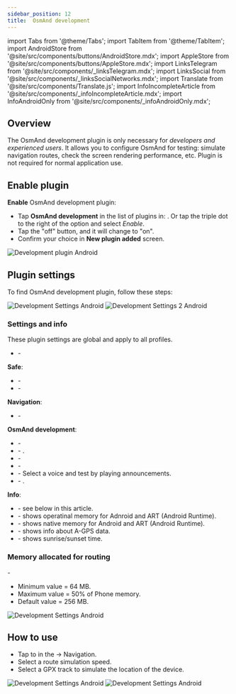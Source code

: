 ```yaml
---
sidebar_position: 12
title:  OsmAnd development
---
```


import Tabs from '@theme/Tabs';
import TabItem from '@theme/TabItem';
import AndroidStore from '@site/src/components/buttons/AndroidStore.mdx';
import AppleStore from '@site/src/components/buttons/AppleStore.mdx';
import LinksTelegram from '@site/src/components/_linksTelegram.mdx';
import LinksSocial from '@site/src/components/_linksSocialNetworks.mdx';
import Translate from '@site/src/components/Translate.js';
import InfoIncompleteArticle from '@site/src/components/_infoIncompleteArticle.mdx';
import InfoAndroidOnly from '@site/src/components/_infoAndroidOnly.mdx';


<InfoIncompleteArticle/>

## Overview

The OsmAnd development plugin is only necessary for *developers and experienced users*. It allows you to configure OsmAnd for testing: simulate navigation routes, check the screen rendering performance, etc. Plugin is not required for normal application use.


## Enable plugin


<Tabs groupId="operating-systems">

<TabItem value="android" label="Android">  


**Enable** OsmAnd development plugin:
- Tap **OsmAnd development** in the list of plugins in: *<Translate android="true" ids="shared_string_menu,plugins_menu_group,debugging_and_development"/>*. Or tap the triple dot to the right of the option and select *Enable*.
- Tap the "off" button, and it will change to "on".
- Confirm your choice in **New plugin added** screen.

![Development plugin Android](@site/static/img/plugins/development/development_plugin_android.png)


</TabItem>

<TabItem value="ios" label="iOS">  


<InfoAndroidOnly />


</TabItem>

</Tabs> 


## Plugin settings


<Tabs groupId="operating-systems">

<TabItem value="android" label="Android">  

To find OsmAnd development plugin, follow these steps: *<Translate android="true" ids="shared_string_menu,plugins_menu_group,debugging_and_development,shared_string_settings"/>*

![Development Settings Android](@site/static/img/plugins/development/development_plugin_settings_1_andr.png) ![Development Settings 2 Android](@site/static/img/plugins/development/development_plugin_settings_2_andr.png)


### Settings and info

These plugin settings are global and apply to all profiles.  


- <Translate android="true" ids="use_opengl_render"/> - <Translate android="true" ids="use_opengl_render_descr"/>  


**Safe**:

- <Translate android="true" ids="safe_mode"/> - <Translate android="true" ids="safe_mode_description"/>
- <Translate android="true" ids="approx_safe_mode"/> - <Translate android="true" ids="approx_safe_mode_description"/>

**Navigation**:

- <Translate android="true" ids="simulate_your_location"/> - <Translate android="true" ids="simulate_your_location_gpx_descr"/>

**OsmAnd development**:

- <Translate android="true" ids="trace_rendering"/> - <Translate android="true" ids="trace_rendering_descr"/> 
- <Translate android="true" ids="transparent_status_bar"/> - <Translate android="true" ids="transparent_status_bar_descr"/>. 
- <Translate android="true" ids="simulate_initial_startup"/> - <Translate android="true" ids="simulate_initial_startup_descr"/>
- <Translate android="true" ids="show_free_version_banner"/> - <Translate android="true" ids="show_free_version_banner_description"/>
- <Translate android="true" ids="test_voice_prompts"/> - Select a voice and test by playing announcements.
- <Translate android="true" ids="logcat_buffer"/> - <Translate android="true" ids="logcat_buffer_descr"/>.

**Info**:

- <Translate android="true" ids="memory_allocated_for_routing"/> - see below in this article.
- <Translate android="true" ids="global_app_allocated_memory"/> - shows operatinal memory for Adnroid and ART (Android Runtime).
- <Translate android="true" ids="native_app_allocated_memory"/> - shows native memory for Android and ART (Android Runtime).
- <Translate android="true" ids="agps_info"/> - shows info about A-GPS data.
- <Translate android="true" ids="day_night_info"/> - shows sunrise/sunset time.  


### Memory allocated for routing  

<Translate android="true" ids="memory_allocated_for_routing"/> - <Translate android="true" ids="memory_allocated_for_routing_ds"/>  

- Minimum value = 64 MB.
- Maximum value = 50% of Phone memory.
- Default value = 256 MB.  


![Development Settings Android](@site/static/img/plugins/development/development_plugin_memory_alloc_android.png)


</TabItem>

<TabItem value="ios" label="iOS">  

<InfoAndroidOnly />

</TabItem>

</Tabs> 


## How to use


<Tabs groupId="operating-systems">

<TabItem value="android" label="Android">  

- Tap to **<Translate android="true" ids="simulate_your_location"/>** in the <Translate android="true" ids="shared_string_menu,plugins_menu_group,debugging_and_development,shared_string_settings"/> → Navigation. 
- Select a route simulation speed.
- Select a GPX track to simulate the location of the device.  

![Development Settings Android](@site/static/img/plugins/development/start_simulation_1.png)
![Development Settings Android](@site/static/img/plugins/development/start_simulation_2.png)


</TabItem>

<TabItem value="ios" label="iOS">  


<InfoAndroidOnly />

</TabItem>

</Tabs> 



